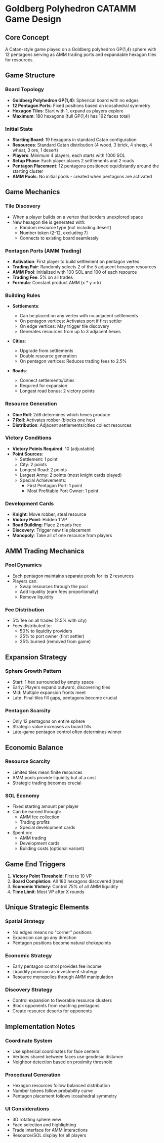 # Goldberg Polyhedron CATAMM Game Design

## Core Concept
A Catan-style game played on a Goldberg polyhedron GP(1,4) sphere with 12 pentagons serving as AMM trading ports and expandable hexagon tiles for resources.

## Game Structure

### Board Topology
- **Goldberg Polyhedron GP(1,4)**: Spherical board with no edges
- **12 Pentagon Ports**: Fixed positions based on icosahedral symmetry
- **Hexagon Tiles**: Start with 1, expand as players explore
- **Maximum**: 180 hexagons (full GP(1,4) has 192 faces total)

### Initial State
- **Starting Board**: 19 hexagons in standard Catan configuration
- **Resources**: Standard Catan distribution (4 wood, 3 brick, 4 sheep, 4 wheat, 3 ore, 1 desert)
- **Players**: Minimum 4 players, each starts with 1000 SOL
- **Setup Phase**: Each player places 2 settlements and 2 roads
- **Pentagon Placement**: 12 pentagons positioned equidistantly around the starting cluster
- **AMM Pools**: No initial pools - created when pentagons are activated

## Game Mechanics

### Tile Discovery
- When a player builds on a vertex that borders unexplored space
- New hexagon tile is generated with:
  - Random resource type (not including desert)
  - Number token (2-12, excluding 7)
  - Connects to existing board seamlessly

### Pentagon Ports (AMM Trading)
- **Activation**: First player to build settlement on pentagon vertex
- **Trading Pair**: Randomly selects 2 of the 5 adjacent hexagon resources
- **AMM Pool**: Initialized with 100 SOL and 100 of each resource
- **Trading Fee**: 5% on all trades
- **Formula**: Constant product AMM (x * y = k)

### Building Rules
- **Settlements**: 
  - Can be placed on any vertex with no adjacent settlements
  - On pentagon vertices: Activates port if first settler
  - On edge vertices: May trigger tile discovery
  - Generates resources from up to 3 adjacent hexes
  
- **Cities**: 
  - Upgrade from settlements
  - Double resource generation
  - On pentagon vertices: Reduces trading fees to 2.5%

- **Roads**:
  - Connect settlements/cities
  - Required for expansion
  - Longest road bonus: 2 victory points

### Resource Generation
- **Dice Roll**: 2d6 determines which hexes produce
- **7 Roll**: Activates robber (blocks one hex)
- **Distribution**: Adjacent settlements/cities collect resources

### Victory Conditions
- **Victory Points Required**: 10 (adjustable)
- **Point Sources**:
  - Settlement: 1 point
  - City: 2 points
  - Longest Road: 2 points
  - Largest Army: 2 points (most knight cards played)
  - Special Achievements:
    - First Pentagon Port: 1 point
    - Most Profitable Port Owner: 1 point

### Development Cards
- **Knight**: Move robber, steal resource
- **Victory Point**: Hidden 1 VP
- **Road Building**: Place 2 roads free
- **Discovery**: Trigger new tile placement
- **Monopoly**: Take all of one resource from players

## AMM Trading Mechanics

### Pool Dynamics
- Each pentagon maintains separate pools for its 2 resources
- Players can:
  - Swap resources through the pool
  - Add liquidity (earn fees proportionally)
  - Remove liquidity

### Fee Distribution
- 5% fee on all trades (2.5% with city)
- Fees distributed to:
  - 50% to liquidity providers
  - 25% to port owner (first settler)
  - 25% burned (removed from game)

## Expansion Strategy

### Sphere Growth Pattern
- Start: 1 hex surrounded by empty space
- Early: Players expand outward, discovering tiles
- Mid: Multiple expansion fronts meet
- Late: Final tiles fill gaps, pentagons become crucial

### Pentagon Scarcity
- Only 12 pentagons on entire sphere
- Strategic value increases as board fills
- Late-game pentagon control often determines winner

## Economic Balance

### Resource Scarcity
- Limited tiles mean finite resources
- AMM pools provide liquidity but at a cost
- Strategic trading becomes crucial

### SOL Economy
- Fixed starting amount per player
- Can be earned through:
  - AMM fee collection
  - Trading profits
  - Special development cards
- Spent on:
  - AMM trading
  - Development cards
  - Building costs (optional variant)

## Game End Triggers
1. **Victory Point Threshold**: First to 10 VP
2. **Board Completion**: All 180 hexagons discovered (rare)
3. **Economic Victory**: Control 75% of all AMM liquidity
4. **Time Limit**: Most VP after X rounds

## Unique Strategic Elements

### Spatial Strategy
- No edges means no "corner" positions
- Expansion can go any direction
- Pentagon positions become natural chokepoints

### Economic Strategy
- Early pentagon control provides fee income
- Liquidity provision as investment strategy
- Resource monopolies through AMM manipulation

### Discovery Strategy
- Control expansion to favorable resource clusters
- Block opponents from reaching pentagons
- Create resource deserts for opponents

## Implementation Notes

### Coordinate System
- Use spherical coordinates for face centers
- Vertices shared between faces use geodesic distance
- Neighbor detection based on proximity threshold

### Procedural Generation
- Hexagon resources follow balanced distribution
- Number tokens follow probability curve
- Pentagon placement follows icosahedral symmetry

### UI Considerations
- 3D rotating sphere view
- Face selection and highlighting
- Trade interface for AMM interactions
- Resource/SOL display for all players